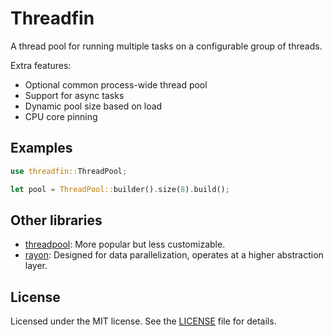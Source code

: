 # Threadfin

A thread pool for running multiple tasks on a configurable group of threads.

Extra features:

- Optional common process-wide thread pool
- Support for async tasks
- Dynamic pool size based on load
- CPU core pinning

## Examples

```rust
use threadfin::ThreadPool;

let pool = ThreadPool::builder().size(8).build();
```

## Other libraries

- [threadpool](https://github.com/rust-threadpool/rust-threadpool): More popular but less customizable.
- [rayon](https://github.com/rayon-rs/rayon): Designed for data parallelization, operates at a higher abstraction layer.

## License

Licensed under the MIT license. See the [LICENSE](LICENSE) file for details.
